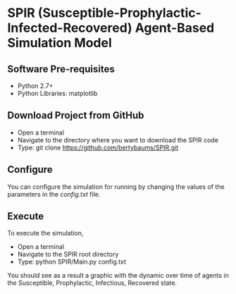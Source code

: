 # SPIR (Susceptible-Prophylactic-Infected-Recovered) Agent-Based Simulation Model

## Software Pre-requisites
* Python 2.7+
* Python Libraries: matplotlib

## Download Project from GitHub
* Open a terminal
* Navigate to the directory where you want to download the SPIR code
* Type: git clone https://github.com/bertybaums/SPIR.git

## Configure
You can configure the simulation for running by changing the values of the parameters in the _config.txt_ file.

## Execute
To execute the simulation,
* Open a terminal
* Navigate to the SPIR root directory
* Type: python SPIR/Main.py config.txt

You should see as a result a graphic with the dynamic over time of agents in the Susceptible, Prophylactic, Infectious, Recovered state.

